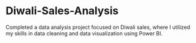 # Diwali-Sales-Analysis
Completed a data analysis project focused on Diwali sales, where I utilized my skills in data cleaning and data visualization using Power BI.
